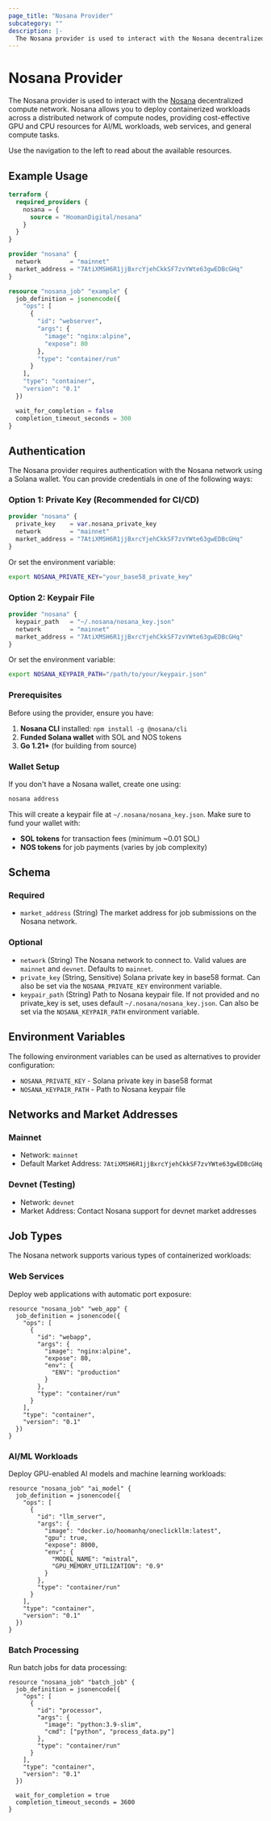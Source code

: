 ```yaml
---
page_title: "Nosana Provider"
subcategory: ""
description: |-
  The Nosana provider is used to interact with the Nosana decentralized compute network.
---
```


# Nosana Provider

The Nosana provider is used to interact with the [Nosana](https://nosana.io) decentralized compute network. Nosana allows you to deploy containerized workloads across a distributed network of compute nodes, providing cost-effective GPU and CPU resources for AI/ML workloads, web services, and general compute tasks.

Use the navigation to the left to read about the available resources.

## Example Usage

```terraform
terraform {
  required_providers {
    nosana = {
      source = "HoomanDigital/nosana"
    }
  }
}

provider "nosana" {
  network        = "mainnet"
  market_address = "7AtiXMSH6R1jjBxrcYjehCkkSF7zvYWte63gwEDBcGHq"
}

resource "nosana_job" "example" {
  job_definition = jsonencode({
    "ops": [
      {
        "id": "webserver",
        "args": {
          "image": "nginx:alpine",
          "expose": 80
        },
        "type": "container/run"
      }
    ],
    "type": "container",
    "version": "0.1"
  })

  wait_for_completion = false
  completion_timeout_seconds = 300
}
```

## Authentication

The Nosana provider requires authentication with the Nosana network using a Solana wallet. You can provide credentials in one of the following ways:

### Option 1: Private Key (Recommended for CI/CD)

```terraform
provider "nosana" {
  private_key    = var.nosana_private_key
  network        = "mainnet"
  market_address = "7AtiXMSH6R1jjBxrcYjehCkkSF7zvYWte63gwEDBcGHq"
}
```

Or set the environment variable:
```bash
export NOSANA_PRIVATE_KEY="your_base58_private_key"
```

### Option 2: Keypair File

```terraform
provider "nosana" {
  keypair_path   = "~/.nosana/nosana_key.json"
  network        = "mainnet"
  market_address = "7AtiXMSH6R1jjBxrcYjehCkkSF7zvYWte63gwEDBcGHq"
}
```

Or set the environment variable:
```bash
export NOSANA_KEYPAIR_PATH="/path/to/your/keypair.json"
```

### Prerequisites

Before using the provider, ensure you have:

1. **Nosana CLI** installed: `npm install -g @nosana/cli`
2. **Funded Solana wallet** with SOL and NOS tokens
3. **Go 1.21+** (for building from source)

### Wallet Setup

If you don't have a Nosana wallet, create one using:

```bash
nosana address
```

This will create a keypair file at `~/.nosana/nosana_key.json`. Make sure to fund your wallet with:
- **SOL tokens** for transaction fees (minimum ~0.01 SOL)
- **NOS tokens** for job payments (varies by job complexity)

## Schema

### Required

- `market_address` (String) The market address for job submissions on the Nosana network.

### Optional

- `network` (String) The Nosana network to connect to. Valid values are `mainnet` and `devnet`. Defaults to `mainnet`.
- `private_key` (String, Sensitive) Solana private key in base58 format. Can also be set via the `NOSANA_PRIVATE_KEY` environment variable.
- `keypair_path` (String) Path to Nosana keypair file. If not provided and no private_key is set, uses default `~/.nosana/nosana_key.json`. Can also be set via the `NOSANA_KEYPAIR_PATH` environment variable.

## Environment Variables

The following environment variables can be used as alternatives to provider configuration:

- `NOSANA_PRIVATE_KEY` - Solana private key in base58 format
- `NOSANA_KEYPAIR_PATH` - Path to Nosana keypair file

## Networks and Market Addresses

### Mainnet
- Network: `mainnet`
- Default Market Address: `7AtiXMSH6R1jjBxrcYjehCkkSF7zvYWte63gwEDBcGHq`

### Devnet (Testing)
- Network: `devnet`
- Market Address: Contact Nosana support for devnet market addresses

## Job Types

The Nosana network supports various types of containerized workloads:

### Web Services
Deploy web applications with automatic port exposure:

```hcl
resource "nosana_job" "web_app" {
  job_definition = jsonencode({
    "ops": [
      {
        "id": "webapp",
        "args": {
          "image": "nginx:alpine",
          "expose": 80,
          "env": {
            "ENV": "production"
          }
        },
        "type": "container/run"
      }
    ],
    "type": "container",
    "version": "0.1"
  })
}
```

### AI/ML Workloads
Deploy GPU-enabled AI models and machine learning workloads:

```hcl
resource "nosana_job" "ai_model" {
  job_definition = jsonencode({
    "ops": [
      {
        "id": "llm_server",
        "args": {
          "image": "docker.io/hoomanhq/oneclickllm:latest",
          "gpu": true,
          "expose": 8000,
          "env": {
            "MODEL_NAME": "mistral",
            "GPU_MEMORY_UTILIZATION": "0.9"
          }
        },
        "type": "container/run"
      }
    ],
    "type": "container",
    "version": "0.1"
  })
}
```

### Batch Processing
Run batch jobs for data processing:

```hcl
resource "nosana_job" "batch_job" {
  job_definition = jsonencode({
    "ops": [
      {
        "id": "processor",
        "args": {
          "image": "python:3.9-slim",
          "cmd": ["python", "process_data.py"]
        },
        "type": "container/run"
      }
    ],
    "type": "container",
    "version": "0.1"
  })
  
  wait_for_completion = true
  completion_timeout_seconds = 3600
}
```
